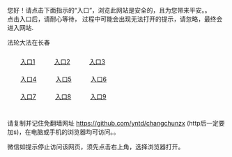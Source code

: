 您好！请点击下面指示的“入口”，浏览此网站是安全的，且为您带来平安。。 <br/>
点击入口后，请耐心等待， 过程中可能会出现无法打开的提示，请忽略，最终会进入网站. </br>

法轮大法在长春<br/>
<div style="padding:10px"><a style="margin:20px" target="_blank" href="https://d2z6h5glzwm1qg.cloudfront.net/2Qpsp?aoclylf" id="ccLink1" rel="nofollow">入口1</a> <a target="_blank" style="margin:20px" href="https://d250o3qn71m39w.cloudfront.net/2Qpsp?tdcevwv" id="ccLink2" rel="nofollow">入口2</a> <a style="margin:20px" target="_blank" href="https://d260d0wfx9o5tr.cloudfront.net/2Qpsp?hxdgrlr" id="ccLink3" rel="nofollow">入口3</a></div>

<div style="padding:10px" ><a style="margin:20px" target="_blank" href="https://d2z6h5glzwm1qg.cloudfront.net/2Qpsp?aoclylf" id="ccLink4" rel="nofollow">入口4</a> <a style="margin:20px" href="https://d250o3qn71m39w.cloudfront.net/2Qpsp?tdcevwv" target="_blank" id="ccLink5" rel="nofollow">入口5</a> <a style="margin:20px" href="https://d260d0wfx9o5tr.cloudfront.net/2Qpsp?hxdgrlr" target="_blank" id="ccLink6" rel="nofollow">入口6</a></div>

<div style="padding:10px"><a style="margin:20px" target="_blank" href="https://d2z6h5glzwm1qg.cloudfront.net/2Qpsp?aoclylf" id="ccLink7" rel="nofollow">入口7</a> <a style="margin:20px" href="https://d250o3qn71m39w.cloudfront.net/2Qpsp?tdcevwv" target="_blank" id="ccLink8" rel="nofollow">入口8</a> <a style="margin:20px" target="_blank" href="https://d260d0wfx9o5tr.cloudfront.net/2Qpsp?hxdgrlr" id="ccLink9" rel="nofollow">入口9</a></div>

<br/>



请复制并记住免翻墙网址 https://github.com/yntd/changchunzx (http后一定要加s)，在电脑或手机的浏览器均可访问。。<br/>

微信如提示停止访问该网页，须先点击右上角，选择浏览器打开。
